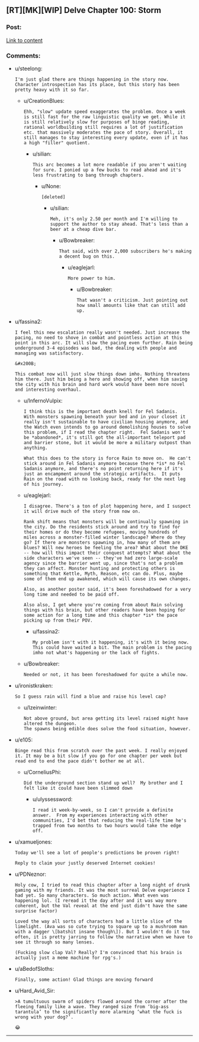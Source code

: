 ## [RT][MK][WIP] Delve Chapter 100: Storm

### Post:

[Link to content](https://www.royalroad.com/fiction/25225/delve/chapter/513618/100-storm)

### Comments:

- u/steelong:
  ```
  I'm just glad there are things happening in the story now.  Character introspection has its place, but this story has been pretty heavy with it so far.
  ```

  - u/CreationBlues:
    ```
    Ehh, "slow" update speed exaggerates the problem. Once a week is still fast for the raw linguistic quality we get. While it is still relatively slow for purposes of binge reading, rational worldbuilding still requires a lot of justification etc. that massively moderates the pace of story. Overall, it still manages to stay interesting every update, even if it has a high "filler" quotient.
    ```

    - u/silian:
      ```
      This arc becomes a lot more readable if you aren't waiting for sure. I ponied up a few bucks to read ahead and it's less frustrating to bang through chapters.
      ```

      - u/None:
        ```
        [deleted]
        ```

        - u/silian:
          ```
          Meh, it's only 2.50 per month and I'm willing to support the author to stay ahead. That's less than a beer at a cheap dive bar.
          ```

          - u/Bowbreaker:
            ```
            That said, with over 2,000 subscribers he's making a decent bug on this.
            ```

            - u/eaglejarl:
              ```
              More power to him.
              ```

              - u/Bowbreaker:
                ```
                That wasn't a criticism. Just pointing out how small amounts like that can still add up.
                ```

- u/fassina2:
  ```
  I feel this new escalation really wasn't needed. Just increase the pacing, no need to shove in combat and pointless action at this point in this arc. It will slow the pacing even further. Rain being underground 3-4 episodes was bad, the dealing with people and managing was satisfactory.

  &#x200B;

  This combat now will just slow things down imho. Nothing threatens him there. Just him being a hero and showing off, when him saving the city with his brain and hard work would have been more novel and interesting overhaul.
  ```

  - u/InfernoVulpix:
    ```
    I think this is the important death knell for Fel Sadanis.  With monsters spawning beneath your bed and in your closet it really isn't sustainable to have civilian housing anymore, and the Watch even intends to go around demolishing houses to solve this problem, if I read the chapter right.  Fel Sadanis won't be *abandoned*, it's still got the all-important teleport pad and barrier stone, but it would be more a military outpost than anything.

    What this does to the story is force Rain to move on.  He can't stick around in Fel Sadanis anymore because there *is* no Fel Sadanis anymore, and there's no point returning here if it's just an encampment around the strategic artifacts.  It puts Rain on the road with no looking back, ready for the next leg of his journey.
    ```

  - u/eaglejarl:
    ```
    I disagree. There's a ton of plot happening here, and I suspect it will drive much of the story from now on.

    Rank shift means that monsters will be continually spawning in the city. Do the residents stick around and try to find for their homes or do they become refugees, moving hundreds of miles across a monster-filled winter landscape? Where do they go? If there are monsters spawning in, how many of them are blues? Will new heroes be feeling the area? What about the DKE -- how will this impact their conquest attempts? What about the side characters we've seen -- they've had zero large-scale agency since the barrier went up, since that's not a problem they can affect. Monster hunting and protecting others is something that Kettle, Myth, Reason, etc can do. Plus, maybe some of them end up awakened, which will cause its own changes.

    Also, as another poster said, it's been foreshadowed for a very long time and needed to be paid off.

    Also also, I get where you're coming from about Rain solving things with his brain, but other readers have been hoping for some action for a long time and this chapter *is* the pace picking up from their POV.
    ```

    - u/fassina2:
      ```
      My problem isn't with it happening, it's with it being now. This could have waited a bit. The main problem is the pacing imho not what's happening or the lack of fights.
      ```

  - u/Bowbreaker:
    ```
    Needed or not, it has been foreshadowed for quite a while now.
    ```

- u/ironistkraken:
  ```
  So I guess rain will find a blue and raise his level cap?
  ```

  - u/Izeinwinter:
    ```
    Not above ground, but area getting its level raised might have altered the dungeon. 
    The spawns being edible does solve the food situation, however.
    ```

- u/e105:
  ```
  Binge read this from scratch over the past week. I really enjoyed it. It may be a bit slow if you go for one chapter per week but read end to end the pace didn't bother me at all.
  ```

  - u/CorneliusPhi:
    ```
    Did the underground section stand up well?  My brother and I felt like it could have been slimmed down
    ```

    - u/ulyssessword:
      ```
      I read it week-by-week, so I can't provide a definite answer.  From my experiences interacting with other communities, I'd bet that reducing the real-life time he's trapped from two months to two hours would take the edge off.
      ```

- u/xamueljones:
  ```
  Today we'll see a lot of people's predictions be proven right!

  Reply to claim your justly deserved Internet cookies!
  ```

- u/PDNeznor:
  ```
  Holy cow, I tried to read this chapter after a long night of drunk gaming with my friends. It was the most surreal Delve experience I had yet. So many characters. So much action. What even was happening lol. (I reread it the day after and it was way more coherent, but the Val reveal at the end just didn't have the same surprise factor)

  Loved the way all sorts of characters had a little slice of the limelight. (Ava was so cute trying to square up to a mushroom man with a dagger \[batshit insane though\]). But I wouldn't do it too often, it is pretty jarring to follow the narrative when we have to see it through so many lenses.

  (Fucking slow clap Val? Really? I'm convinced that his brain is actually just a meme machine for rpg's.)
  ```

- u/aBedofSloths:
  ```
  Finally, some action! Glad things are moving forward
  ```

- u/Hard_Avid_Sir:
  ```
  >A tumultuous swarm of spiders flowed around the corner after the fleeing family like a wave. They ranged size from ‘big-ass tarantula’ to the significantly more alarming ‘what the fuck is wrong with your dog?’.

  😂
  ```

---

